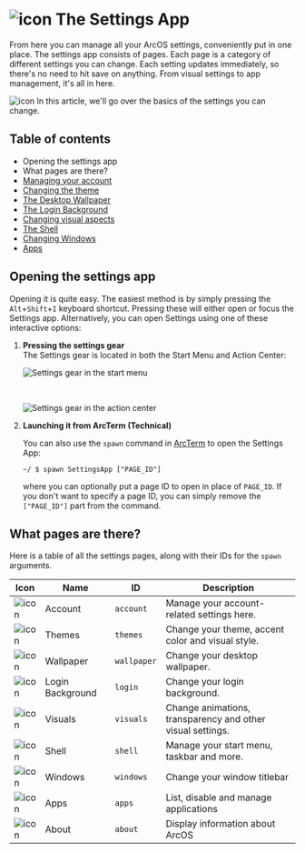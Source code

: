 <h1 class="image-header">
  <img src="#SettingsIcon" alt="icon" />
  <span>
    The Settings App
  </span>
</h1>

From here you can manage all your ArcOS settings, conveniently put in one place. The settings app consists of pages. Each page is a category of different settings you can change. Each setting updates immediately, so there's no need to hit save on anything. From visual settings to app management, it's all in here.

![icon](#InfoIcon) In this article, we'll go over the basics of the settings you can change.

## Table of contents

- Opening the settings app
- What pages are there?
- [Managing your account](@client/help/Settings/account.md)
- [Changing the theme](@client/help/Settings/themes.md)
- [The Desktop Wallpaper](@client/help/Settings/wallaper.md)
- [The Login Background](@client/help/Settings/login.md)
- [Changing visual aspects](@client/help/Settings/visuals.md)
- [The Shell](@client/help/Settings/shell.md)
- [Changing Windows](@client/help/Settings/windows.md)
- [Apps](@client/help/Settings/apps.md)

## Opening the settings app

Opening it is quite easy. The easiest method is by simply pressing the `Alt`+`Shift`+`I` keyboard shortcut. Pressing these will either open or focus the Settings app. Alternatively, you can open Settings using one of these interactive options:

1. **Pressing the settings gear**
   <br/>
   The Settings gear is located in both the Start Menu and Action Center:
   <br/>

   ![Settings gear in the start menu](@client/help/assets/settings-gear-start-menu.png)

   <br/>

   ![Settings gear in the action center](@client/help/assets/settings-gear-action-center.png)

2. **Launching it from ArcTerm (Technical)**
   <br/>

   You can also use the `spawn` command in [ArcTerm](@client/help/ArcTerm.md) to open the Settings App:

   ```
   ~/ $ spawn SettingsApp ["PAGE_ID"]
   ```

   where you can optionally put a page ID to open in place of `PAGE_ID`. If you don't want to specify a page ID, you can simply remove the `["PAGE_ID"]` part from the command.

## What pages are there?

Here is a table of all the settings pages, along with their IDs for the `spawn` arguments.

| Icon                          | Name             | ID          | Description                                                |
| ----------------------------- | ---------------- | ----------- | ---------------------------------------------------------- |
| ![icon](#AccountIcon)         | Account          | `account`   | Manage your account-related settings here.                 |
| ![icon](#ThemesIcon)          | Themes           | `themes`    | Change your theme, accent color and visual style.          |
| ![icon](#DesktopIcon)         | Wallpaper        | `wallpaper` | Change your desktop wallpaper.                             |
| ![icon](#PasswordIcon)        | Login Background | `login`     | Change your login background.                              |
| ![icon](#PersonalizationIcon) | Visuals          | `visuals`   | Change animations, transparency and other visual settings. |
| ![icon](#TaskbarIcon)         | Shell            | `shell`     | Manage your start menu, taskbar and more.                  |
| ![icon](#WindowSettingsIcon)  | Windows          | `windows`   | Change your window titlebar                                |
| ![icon](#AppsIcon)            | Apps             | `apps`      | List, disable and manage applications                      |
| ![icon](#ReleaseLogo)         | About            | `about`     | Display information about ArcOS                            |
